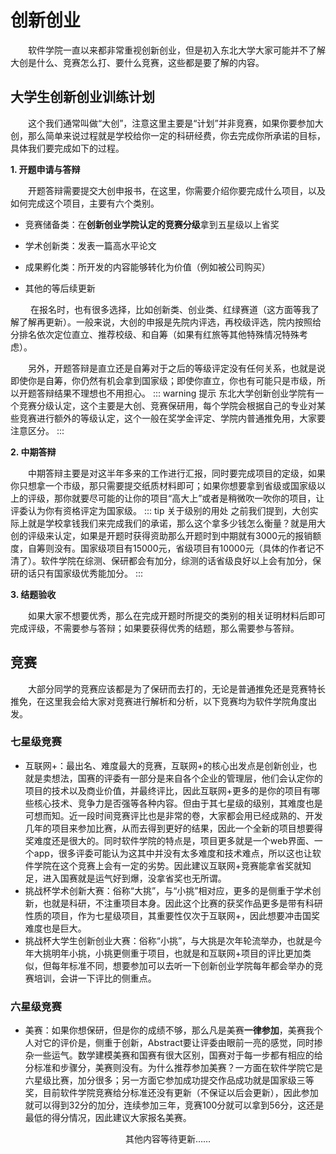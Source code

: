 # 创新创业
&emsp;&emsp;软件学院一直以来都非常重视创新创业，但是初入东北大学大家可能并不了解大创是什么、竞赛怎么打、要什么竞赛，这些都是要了解的内容。

## 大学生创新创业训练计划
&emsp;&emsp;这个我们通常叫做“大创”，注意这里主要是“计划”并非竞赛，如果你要参加大创，那么简单来说过程就是学校给你一定的科研经费，你去完成你所承诺的目标，具体我们要完成如下的过程。

**1. 开题申请与答辩**

 &emsp;&emsp;开题答辩需要提交大创申报书，在这里，你需要介绍你要完成什么项目，以及如何完成这个项目，主要有六个类别。

 - 竞赛储备类：在**创新创业学院认定的竞赛分级**拿到五星级以上省奖

 - 学术创新类：发表一篇高水平论文

 - 成果孵化类：所开发的内容能够转化为价值（例如被公司购买）

 - 其他的等后续更新

 &emsp;&emsp;  在报名时，也有很多选择，比如创新类、创业类、红绿赛道（这方面等我了解了解再更新）。一般来说，大创的申报是先院内评选，再校级评选，院内按照给分排名依次定位直立、推荐校级、和自筹（如果有红旅等其他特殊情况特殊考虑）。

&emsp;&emsp;另外，开题答辩是直立还是自筹对于之后的等级评定没有任何关系，也就是说即使你是自筹，你仍然有机会拿到国家级；即使你直立，你也有可能只是市级，所以开题答辩结果不理想也不用担心。
 ::: warning 提示
 东北大学创新创业学院有一个竞赛分级认定，这个主要是大创、竞赛保研用，每个学院会根据自己的专业对某些竞赛进行额外的等级认定，这个一般在奖学金评定、学院内普通推免用，大家要注意区分。
 :::

 **2. 中期答辩**

&emsp;&emsp;中期答辩主要是对这半年多来的工作进行汇报，同时要完成项目的定级，如果你只想拿一个市级，那只需要提交纸质材料即可；如果你想要拿到省级或国家级以上的评级，那你就要尽可能的让你的项目“高大上”或者是稍微吹一吹你的项目，让评委认为你有资格评定为国家级。
::: tip 关于级别的用处
之前我们提到，大创实际上就是学校拿钱我们来完成我们的承诺，那么这个拿多少钱怎么衡量？就是用大创的评级来认定，如果是开题时获得资助那么开题时到中期就有3000元的报销额度，自筹则没有。国家级项目有15000元，省级项目有10000元（具体的作者记不清了）。软件学院在综测、保研都会有加分，综测的话省级良好以上会有加分，保研的话只有国家级优秀能加分。
:::

 **3. 结题验收**

&emsp;&emsp;如果大家不想要优秀，那么在完成开题时所提交的类别的相关证明材料后即可完成评级，不需要参与答辩；如果要获得优秀的结题，那么需要参与答辩。

## 竞赛

&emsp;&emsp;大部分同学的竞赛应该都是为了保研而去打的，无论是普通推免还是竞赛特长推免，在这里我会给大家对竞赛进行解析和分析，以下竞赛均为软件学院角度出发。

### 七星级竞赛

 - 互联网+：最出名、难度最大的竞赛，互联网+的核心出发点是创新创业，也就是卖想法，国赛的评委有一部分是来自各个企业的管理层，他们会认定你的项目的技术以及商业价值，并最终评比，因此互联网+更多的是你的项目有哪些核心技术、竞争力是否强等各种内容。但由于其七星级的级别，其难度也是可想而知。近一段时间竞赛评比也是非常的卷，大家都会用已经成熟的、开发几年的项目来参加比赛，从而去得到更好的结果，因此一个全新的项目想要得奖难度还是很大的。同时软件学院的特点是，项目更多就是一个web界面、一个app，很多评委可能认为这其中并没有太多难度和技术难点，所以这也让软件学院在这个竞赛上会有一定的劣势。因此建议互联网+竞赛能拿省奖就知足，进入国赛就是运气好到爆，没拿省奖也无所谓。
 - 挑战杯学术创新大赛：俗称“大挑”，与“小挑”相对应，更多的是侧重于学术创新，也就是科研，不注重项目本身。因此这个比赛的获奖作品更多是带有科研性质的项目，作为七星级项目，其重要性仅次于互联网+，因此想要冲击国奖难度也是巨大。
 - 挑战杯大学生创新创业大赛：俗称“小挑”，与大挑是次年轮流举办，也就是今年大挑明年小挑，小挑更侧重于项目，也就是和互联网+项目的评比更加类似，但每年标准不同，想要参加可以去听一下创新创业学院每年都会举办的竞赛培训，会讲一下评比的侧重点。

### 六星级竞赛
 - 美赛：如果你想保研，但是你的成绩不够，那么凡是美赛**一律参加**，美赛我个人对它的评价是，侧重于创新，Abstract要让评委由眼前一亮的感觉，同时掺杂一些运气。数学建模美赛和国赛有很大区别，国赛对于每一步都有相应的给分标准和步骤分，美赛则没有。为什么推荐参加美赛？一方面在软件学院它是六星级比赛，加分很多；另一方面它参加成功提交作品成功就是国家级三等奖，目前软件学院竞赛给分标准还没有更新（不保证以后会更新），因此参加就可以得到32分的加分，连续参加三年，竞赛100分就可以拿到56分，这还是最低的得分情况，因此建议大家报名美赛。

<p align=center>其他内容等待更新……</p>
